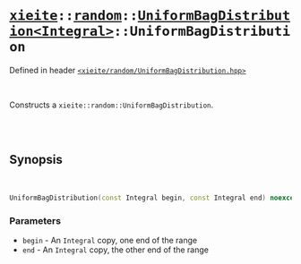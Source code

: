 # [`xieite`](../../../README.md)`::`[`random`](../../../docs/random.md)`::`[`UniformBagDistribution<Integral>`](../../../docs/random/UniformBagDistribution.md)`::UniformBagDistribution`
Defined in header [`<xieite/random/UniformBagDistribution.hpp>`](../../../include/random/UniformBagDistribution.hpp)

<br/>

Constructs a `xieite::random::UniformBagDistribution`.

<br/><br/>

## Synopsis

<br/>

```cpp
UniformBagDistribution(const Integral begin, const Integral end) noexcept;
```
### Parameters
- `begin` - An `Integral` copy, one end of the range
- `end` - An `Integral` copy, the other end of the range
